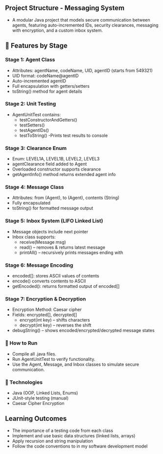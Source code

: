 ## Project Structure - Messaging System
- A modular Java project that models secure communication between agents, featuring auto-incremented IDs, security clearances, messaging with encryption, and a custom inbox system.

## 📌 Features by Stage
### Stage 1: Agent Class
- Attributes: agentName, codeName, UID, agentID (starts from 549321)
- UID format: codeName@agentID
- Auto-incremented agentID
- Full encapsulation with getters/setters
- toString() method for agent details

### Stage 2: Unit Testing
- AgentUnitTest contains:
  - testConstructorAndGetters()
  - testSetters()
  - testAgentIDs()
  - testToString()
-Prints test results to console

### Stage 3: Clearance Enum
- Enum: LEVEL1A, LEVEL1B, LEVEL2, LEVEL3
- agentClearance field added to Agent
- Overloaded constructor supports clearance
- getAgentInfo() method returns extended agent info

### Stage 4: Message Class
- Attributes: from (Agent), to (Agent), contents (String)
- Fully encapsulated
- toString() for formatted message output

### Stage 5: Inbox System (LIFO Linked List)
- Message objects include next pointer
- Inbox class supports:
  - receive(Message msg)
  - read() – removes & returns latest message
  - printAll() – recursively prints messages ending with <no more messages>

### Stage 6: Message Encoding
- encoded[]: stores ASCII values of contents
- encode() converts contents to ASCII
- getEncoded(): returns formatted output of encoded[]

### Stage 7: Encryption & Decryption
- Encryption Method: Caesar cipher
- Fields: encrypted[], decrypted[]
  - encrypt(int key) – shifts characters
  - decrypt(int key) – reverses the shift
- debugString() – shows encoded/encrypted/decrypted message states

### 🚀 How to Run
- Compile all .java files.
- Run AgentUnitTest to verify functionality.
- Use the Agent, Message, and Inbox classes to simulate secure communication.

### 🔧 Technologies
- Java (OOP, Linked Lists, Enums)
- JUnit-style testing (manual)
- Caesar Cipher Encryption

## Learning Outcomes
- The importance of a testing code from each class
- Implement and use basic data structures (linked lists, arrays)
- Apply recursion and string manipulation
- Follow the code conventions to in my software development model
